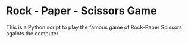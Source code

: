 # Rock - Paper - Scissors Game

This is a Python script to play the famous game of Rock-Paper Scissors againts the computer.